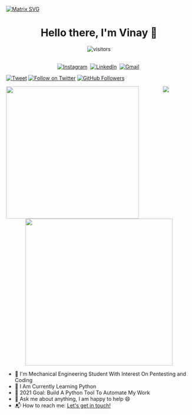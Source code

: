 [![Matrix SVG](https://raw.githubusercontent.com/rodrigograca31/rodrigograca31/master/matrix.svg)](https://www.youtube.com/watch?v=SDkAGkd4NLc)
<p>
  <h1 align="center"><b>Hello there, I'm Vinay 👋</b></h1>
</p>

<p align="center">
    <img align="center" alt="visitors" src="https://profile-counter.glitch.me/Linuxinet/count.svg" />
</p>

<p align="center">
<br>
<a href="https://instagram.com/R007_BR34K3R"><img src="https://img.shields.io/badge/instagram-%23E4405F.svg?&style=for-the-badge&logo=instagram&logoColor=white" alt="Instagram" /></a>&nbsp;
<a href="https://www.linkedin.com/in/vinay-kumar-rasala-b79b331a7"><img src="https://img.shields.io/badge/linkedin-%230077B5.svg?&style=for-the-badge&logo=linkedin&logoColor=white" alt="LinkedIn" /></a>&nbsp;
<a href="mailto:rvkyadav71@gmail.com?subject=Hola%20Vinay"><img src="https://img.shields.io/badge/gmail-%23D14836.svg?&style=for-the-badge&logo=gmail&logoColor=white" alt="Gmail"/></a>&nbsp;
<br>

[![Tweet](https://img.shields.io/twitter/url/http/R007_BR34K3R.svg?style=social)](https://twitter.com/intent/follow?screen_name=R007_BR34K3R) [![Follow on Twitter](https://img.shields.io/twitter/follow/R007_BR34K3R.svg?style=social&label=Follow)](https://twitter.com/intent/follow?screen_name=R007_BR34K3R) [![GitHub Followers](https://img.shields.io/github/followers/Linuxinet.svg?style=social&label=Follow)](https://github.com/Linuxinet/)

</p>

<p align = "center">

  <img align="left" src="https://github-readme-stats.vercel.app/api?username=Linuxinet&count_private=true&show_icons=true&theme=chartreuse-dark" style='width:360px'>
  <img src="https://github-readme-stats.vercel.app/api/top-langs/?username=Linuxinet&layout=compact&theme=chartreuse-dark&langs_count=8" />
  <img src = "https://github-readme-streak-stats.herokuapp.com/?user=Linuxinet&theme=dark&hide_border=true" width = 400 />
  
</p>

- 🔭 I'm Mechanical Engineering Student With Interest On Pentesting and Coding
- 🌱 I Am Currently Learning Python
- 🎯 2021 Goal: Build A Python Tool To Automate My Work
- 💬 Ask me about anything, I am happy to help 😄
-  📬 How to reach me: [Let's get in touch!][linkedin]

<br>


<br>

[linkedin]: https://www.linkedin.com/in/vinay-kumar-rasala-b79b331a7

